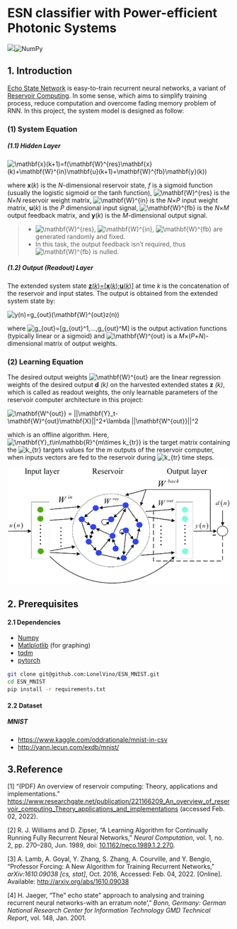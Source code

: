# ESN classifier with Power-efficient Photonic Systems

![](https://img.shields.io/badge/Python-v3.8-orange)![NumPy](https://img.shields.io/badge/numpy-%23013243.svg?style=for-the-badge&logo=numpy&logoColor=white)

## 1. Introduction

[Echo State Network](http://www.scholarpedia.org/article/Echo_state_network) is easy-to-train recurrent neural networks, a variant of [Reservoir Computing](https://en.wikipedia.org/wiki/Reservoir_computing). In some sense, which aims to simplify training process, reduce computation and overcome fading memory problem of RNN. In this project, the system model is designed as follow:

### (1) System Equation

##### **(1.1) Hidden Layer**

<img src="https://latex.codecogs.com/svg.image?\mathbf{x}(k&plus;1)=f(\mathbf{W}^{res}\mathbf{x}(k)&plus;\mathbf{W}^{in}\mathbf{u}(k&plus;1)&plus;\mathbf{W}^{fb}\mathbf{y}(k))" title="\mathbf{x}(k+1)=f(\mathbf{W}^{res}\mathbf{x}(k)+\mathbf{W}^{in}\mathbf{u}(k+1)+\mathbf{W}^{fb}\mathbf{y}(k))" />

where **x**(*k*) is the *N*-dimensional reservoir state, *f* is a sigmoid function (usually the logistic sigmoid or the tanh function), <img src="https://latex.codecogs.com/svg.image?\mathbf{W}^{res}" title="\mathbf{W}^{res}" /> is the *N*×*N* reservoir weight matrix, <img src="https://latex.codecogs.com/svg.image?\mathbf{W}^{in}" title="\mathbf{W}^{in}" /> is the *N*×*P* input weight matrix, **u**(*k*) is the *P* dimensional input signal, <img src="https://latex.codecogs.com/svg.image?\mathbf{W}^{fb}" title="\mathbf{W}^{fb}" /> is the *N*×*M* output feedback matrix, and **y**(*k*) is the *M*-dimensional output signal.

> - <img src="https://latex.codecogs.com/svg.image?\mathbf{W}^{res}" title="\mathbf{W}^{res}" />, <img src="https://latex.codecogs.com/svg.image?\mathbf{W}^{in}" title="\mathbf{W}^{in}" />, <img src="https://latex.codecogs.com/svg.image?\mathbf{W}^{fb}" title="\mathbf{W}^{fb}" /> are generated randomly and fixed. 
> - In this task, the output feedback isn’t required, thus <img src="https://latex.codecogs.com/svg.image?\mathbf{W}^{fb}" title="\mathbf{W}^{fb}" /> is nulled. 

##### **(1.2) Output (Readout) Layer**

The extended system state <u>**z**(*k*)=[**x**(*k*);**u**(*k*)]</u> at time *k* is the concatenation of the reservoir and input states. The output is obtained from the extended system state by:

<img src="https://latex.codecogs.com/svg.image?y(n)=g_{out}(\mathbf{W}^{out}z(n))" title="y(n)=g_{out}(\mathbf{W}^{out}z(n))" />

where <img src="https://latex.codecogs.com/svg.image?g_{out}=[g_{out}^1,...,g_{out}^M]" title="g_{out}=[g_{out}^1,...,g_{out}^M]" /> is the output activation functions (typically linear or a sigmoid) and <img src="https://latex.codecogs.com/svg.image?\mathbf{W}^{out}" title="\mathbf{W}^{out}" /> is a *M*×(*P*+*N*)-dimensional matrix of output weights.

### (2) Learning Equation

The desired output weights <img src="https://latex.codecogs.com/svg.image?\mathbf{W}^{out}" title="\mathbf{W}^{out}" /> are the linear regression weights of the desired output **d** *(k)* on the harvested extended states **z** *(k)*, which is called as readout weights, the only learnable parameters of the reservoir computer architecture in this project: 

<img src="https://latex.codecogs.com/svg.image?\mathbf{W^{out}}&space;=&space;||\mathbf{Y}_t-\mathbf{W}^{out}\mathbf{X}||^2&plus;\lambda&space;||\mathbf{W^{out}}||^2" title="\mathbf{W^{out}} = ||\mathbf{Y}_t-\mathbf{W}^{out}\mathbf{X}||^2+\lambda ||\mathbf{W^{out}}||^2" />

which is an offline algorithm. Here, <img src="https://latex.codecogs.com/svg.image?\mathbf{Y}_t\in\mathbb{R}^{m\times&space;k_{tr}}" title="\mathbf{Y}_t\in\mathbb{R}^{m\times k_{tr}}" /> is the target matrix containing the <img src="https://latex.codecogs.com/svg.image?k_{tr}" title="k_{tr}" /> targets values for the *m* outputs of the reservoir computer, when inputs vectors are fed to the reservoir during <img src="https://latex.codecogs.com/svg.image?k_{tr}" title="k_{tr}" /> time steps. 

![ESN_overview](./assets/ESN_overview.png)

## 2. Prerequisites

#### 2.1 Dependencies

 * [Numpy](http://www.numpy.org/)
 * [Matlplotlib](http://matplotlib.org/) (for graphing)
 * [tqdm](https://github.com/tqdm/tqdm)
 * [pytorch](https://pytorch.org/)

```bash
git clone git@github.com:LonelVino/ESN_MNIST.git
cd ESN_MNIST
pip install -r requirements.txt
```

#### 2.2 Dataset

##### MNIST

- https://www.kaggle.com/oddrationale/mnist-in-csv
- http://yann.lecun.com/exdb/mnist/

## 3.Reference

[1] “(PDF) An overview of reservoir computing: Theory, applications and implementations.” https://www.researchgate.net/publication/221166209_An_overview_of_reservoir_computing_Theory_applications_and_implementations (accessed Feb. 02, 2022).

[2] R. J. Williams and D. Zipser, “A Learning Algorithm for Continually Running Fully Recurrent Neural Networks,” *Neural Computation*, vol. 1, no. 2, pp. 270–280, Jun. 1989, doi: [10.1162/neco.1989.1.2.270](https://doi.org/10.1162/neco.1989.1.2.270).

[3] A. Lamb, A. Goyal, Y. Zhang, S. Zhang, A. Courville, and Y. Bengio, “Professor Forcing: A New Algorithm for Training Recurrent Networks,” *arXiv:1610.09038 [cs, stat]*, Oct. 2016, Accessed: Feb. 04, 2022. [Online]. Available: http://arxiv.org/abs/1610.09038

[4] H. Jaeger, “The" echo state" approach to analysing and training recurrent neural networks-with an erratum note’,” *Bonn, Germany: German National Research Center for Information Technology GMD Technical Report*, vol. 148, Jan. 2001.